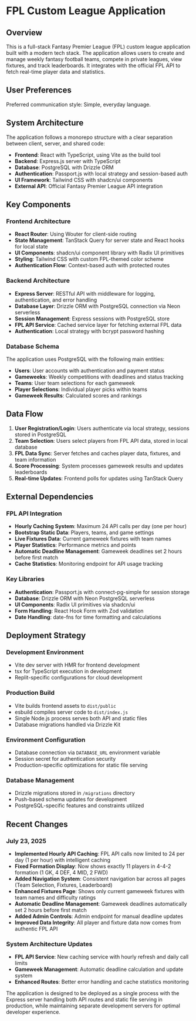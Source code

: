 # FPL Custom League Application

## Overview

This is a full-stack Fantasy Premier League (FPL) custom league application built with a modern tech stack. The application allows users to create and manage weekly fantasy football teams, compete in private leagues, view fixtures, and track leaderboards. It integrates with the official FPL API to fetch real-time player data and statistics.

## User Preferences

Preferred communication style: Simple, everyday language.

## System Architecture

The application follows a monorepo structure with a clear separation between client, server, and shared code:

- **Frontend**: React with TypeScript, using Vite as the build tool
- **Backend**: Express.js server with TypeScript
- **Database**: PostgreSQL with Drizzle ORM
- **Authentication**: Passport.js with local strategy and session-based auth
- **UI Framework**: Tailwind CSS with shadcn/ui components
- **External API**: Official Fantasy Premier League API integration

## Key Components

### Frontend Architecture
- **React Router**: Using Wouter for client-side routing
- **State Management**: TanStack Query for server state and React hooks for local state
- **UI Components**: shadcn/ui component library with Radix UI primitives
- **Styling**: Tailwind CSS with custom FPL-themed color scheme
- **Authentication Flow**: Context-based auth with protected routes

### Backend Architecture
- **Express Server**: RESTful API with middleware for logging, authentication, and error handling
- **Database Layer**: Drizzle ORM with PostgreSQL connection via Neon serverless
- **Session Management**: Express sessions with PostgreSQL store
- **FPL API Service**: Cached service layer for fetching external FPL data
- **Authentication**: Local strategy with bcrypt password hashing

### Database Schema
The application uses PostgreSQL with the following main entities:
- **Users**: User accounts with authentication and payment status
- **Gameweeks**: Weekly competitions with deadlines and status tracking
- **Teams**: User team selections for each gameweek
- **Player Selections**: Individual player picks within teams
- **Gameweek Results**: Calculated scores and rankings

## Data Flow

1. **User Registration/Login**: Users authenticate via local strategy, sessions stored in PostgreSQL
2. **Team Selection**: Users select players from FPL API data, stored in local database
3. **FPL Data Sync**: Server fetches and caches player data, fixtures, and team information
4. **Score Processing**: System processes gameweek results and updates leaderboards
5. **Real-time Updates**: Frontend polls for updates using TanStack Query

## External Dependencies

### FPL API Integration
- **Hourly Caching System**: Maximum 24 API calls per day (one per hour)
- **Bootstrap Static Data**: Players, teams, and game settings
- **Live Fixtures Data**: Current gameweek fixtures with team names
- **Player Statistics**: Performance metrics and points
- **Automatic Deadline Management**: Gameweek deadlines set 2 hours before first match
- **Cache Statistics**: Monitoring endpoint for API usage tracking

### Key Libraries
- **Authentication**: Passport.js with connect-pg-simple for session storage
- **Database**: Drizzle ORM with Neon PostgreSQL serverless
- **UI Components**: Radix UI primitives via shadcn/ui
- **Form Handling**: React Hook Form with Zod validation
- **Date Handling**: date-fns for time formatting and calculations

## Deployment Strategy

### Development Environment
- Vite dev server with HMR for frontend development
- tsx for TypeScript execution in development
- Replit-specific configurations for cloud development

### Production Build
- Vite builds frontend assets to `dist/public`
- esbuild compiles server code to `dist/index.js`
- Single Node.js process serves both API and static files
- Database migrations handled via Drizzle Kit

### Environment Configuration
- Database connection via `DATABASE_URL` environment variable
- Session secret for authentication security
- Production-specific optimizations for static file serving

### Database Management
- Drizzle migrations stored in `/migrations` directory
- Push-based schema updates for development
- PostgreSQL-specific features and constraints utilized

## Recent Changes

### July 23, 2025
- **Implemented Hourly API Caching**: FPL API calls now limited to 24 per day (1 per hour) with intelligent caching
- **Fixed Formation Display**: Now shows exactly 11 players in 4-4-2 formation (1 GK, 4 DEF, 4 MID, 2 FWD)
- **Added Navigation System**: Consistent navigation bar across all pages (Team Selection, Fixtures, Leaderboard)
- **Enhanced Fixtures Page**: Shows only current gameweek fixtures with team names and difficulty ratings
- **Automatic Deadline Management**: Gameweek deadlines automatically set 2 hours before first match
- **Added Admin Controls**: Admin endpoint for manual deadline updates
- **Improved Data Integrity**: All player and fixture data now comes from authentic FPL API

### System Architecture Updates
- **FPL API Service**: New caching service with hourly refresh and daily call limits
- **Gameweek Management**: Automatic deadline calculation and update system
- **Enhanced Routes**: Better error handling and cache statistics monitoring

The application is designed to be deployed as a single process with the Express server handling both API routes and static file serving in production, while maintaining separate development servers for optimal developer experience.